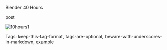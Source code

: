 Blender 40 Hours

post

![10hours1](./img/blender-40h-house.png)

Tags: keep-this-tag-format, tags-are-optional, beware-with-underscores-in-markdown, example
